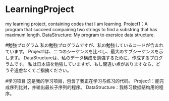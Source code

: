 # LearningProject
my learning project, containing codes that I am learning.
Project1：A program that succeed compairing two strings to find a substring that has maximum length.
DataStructure: My program to exersice data structure.

#勉強プログラム
私の勉強プログラムですが、私の勉強しているコードが含まれています。
Project1は、二つのシーケンスを比べし、最大のサブシーケンスを示します。
DataStructureは、私のデータ構成を勉強するために、作成するプログラムです。
私は日本語を勉強していますが、もし間違い点がありますなら、どうぞ遠慮なくてご指摘ください。

#学习项目
这是我的学习项目，包含了我正在学习与练习的代码。
Project1：能完成序列比对，并输出最长子序列的程序。
DataStructure：我练习数据结构用的程序。
